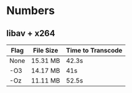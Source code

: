 # Numbers

## libav + x264

| Flag | File Size | Time to Transcode |
| ---- | --------- | ----------------- |
| None | 15.31 MB  | 42.3s             |
| -O3  | 14.17 MB  | 41s               |
| -Oz  | 11.11 MB  | 52.5s             |
